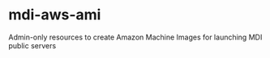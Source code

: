# mdi-aws-ami
Admin-only resources to create Amazon Machine Images for launching MDI public servers
